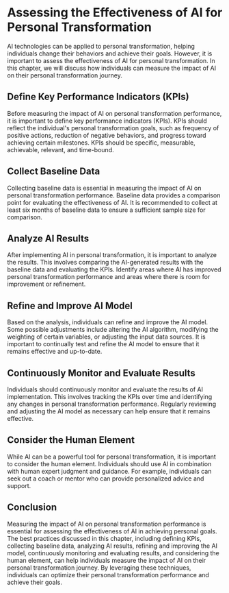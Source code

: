 Assessing the Effectiveness of AI for Personal Transformation
====================================================================================================================================

AI technologies can be applied to personal transformation, helping individuals change their behaviors and achieve their goals. However, it is important to assess the effectiveness of AI for personal transformation. In this chapter, we will discuss how individuals can measure the impact of AI on their personal transformation journey.

Define Key Performance Indicators (KPIs)
----------------------------------------

Before measuring the impact of AI on personal transformation performance, it is important to define key performance indicators (KPIs). KPIs should reflect the individual's personal transformation goals, such as frequency of positive actions, reduction of negative behaviors, and progress toward achieving certain milestones. KPIs should be specific, measurable, achievable, relevant, and time-bound.

Collect Baseline Data
---------------------

Collecting baseline data is essential in measuring the impact of AI on personal transformation performance. Baseline data provides a comparison point for evaluating the effectiveness of AI. It is recommended to collect at least six months of baseline data to ensure a sufficient sample size for comparison.

Analyze AI Results
------------------

After implementing AI in personal transformation, it is important to analyze the results. This involves comparing the AI-generated results with the baseline data and evaluating the KPIs. Identify areas where AI has improved personal transformation performance and areas where there is room for improvement or refinement.

Refine and Improve AI Model
---------------------------

Based on the analysis, individuals can refine and improve the AI model. Some possible adjustments include altering the AI algorithm, modifying the weighting of certain variables, or adjusting the input data sources. It is important to continually test and refine the AI model to ensure that it remains effective and up-to-date.

Continuously Monitor and Evaluate Results
-----------------------------------------

Individuals should continuously monitor and evaluate the results of AI implementation. This involves tracking the KPIs over time and identifying any changes in personal transformation performance. Regularly reviewing and adjusting the AI model as necessary can help ensure that it remains effective.

Consider the Human Element
--------------------------

While AI can be a powerful tool for personal transformation, it is important to consider the human element. Individuals should use AI in combination with human expert judgment and guidance. For example, individuals can seek out a coach or mentor who can provide personalized advice and support.

Conclusion
----------

Measuring the impact of AI on personal transformation performance is essential for assessing the effectiveness of AI in achieving personal goals. The best practices discussed in this chapter, including defining KPIs, collecting baseline data, analyzing AI results, refining and improving the AI model, continuously monitoring and evaluating results, and considering the human element, can help individuals measure the impact of AI on their personal transformation journey. By leveraging these techniques, individuals can optimize their personal transformation performance and achieve their goals.
